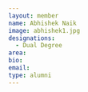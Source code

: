 ```yaml
---
layout: member
name: Abhishek Naik
image: abhishek1.jpg
designations: 
  - Dual Degree
area:
bio:
email:
type: alumni
---
```

